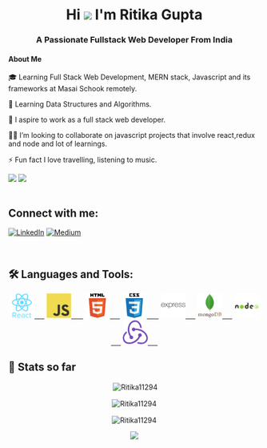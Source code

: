 <h1 align="center">Hi <img src="https://media.giphy.com/media/hvRJCLFzcasrR4ia7z/giphy.gif" width="25px"> I'm Ritika Gupta</h1>
<h3 align="center">A Passionate Fullstack Web Developer From India</h3>

<h4>About Me</h4>
🎓   Learning Full Stack Web Development, MERN stack, Javascript and its frameworks
      at Masai Schook remotely.
      
🌱   Learning Data Structures and Algorithms.

💼   I aspire to work as a full stack web developer.

👯‍♂️   I’m looking to collaborate on javascript projects that involve react,redux and   node and lot of learnings.

⚡ Fun fact I love travelling, listening to music.
</br>


![](https://komarev.com/ghpvc/?username=your-github-Ritika11294&style=flat-square&label=Profile+Views)
<img src="https://badges.pufler.dev/Commits/yearly/Ritika11294" />
</br>
</br>

## Connect with me:
<p> <a href="https://linkedin.com/in/ritika-gupta01/
" target="_blank"><img alt="LinkedIn" src="https://img.shields.io/badge/linkedin-%230077B5.svg?&style=for-the-badge&logo=linkedin&logoColor=white" /></a> <a \ 
<a href="mailto:ritikagupta11294@gmail.com" target="_blank"><img alt="Medium" src="https://img.shields.io/badge/Gmail-D14836?style=for-the-badge&logo=gmail&logoColor=white" /></a>
</p>
<br/>

<h2 align="left">🛠 Languages and Tools:</h2>
<p align="center">
   <a href="https://reactjs.org/" target="_blank"> <img src="https://raw.githubusercontent.com/devicons/devicon/master/icons/react/react-original-wordmark.svg" alt="react" width="50" height="50"/>&nbsp;&nbsp;&nbsp;&nbsp;&nbsp;</a>
    <a href="https://developer.mozilla.org/en-US/docs/Web/JavaScript" target="_blank"> <img src="https://raw.githubusercontent.com/devicons/devicon/master/icons/javascript/javascript-original.svg" alt="javascript" width="50" height="50"/> &nbsp;&nbsp;&nbsp;&nbsp;&nbsp;</a> 
   <a href="https://www.w3.org/html/" target="_blank"> <img src="https://raw.githubusercontent.com/devicons/devicon/master/icons/html5/html5-original-wordmark.svg" alt="html5" width="50" height="50"/>&nbsp;&nbsp;&nbsp;&nbsp;&nbsp;</a>
  <a href="https://www.w3schools.com/css/" target="_blank"> <img src="https://raw.githubusercontent.com/devicons/devicon/master/icons/css3/css3-original-wordmark.svg" alt="css3" width="50" height="50"/> &nbsp;&nbsp;&nbsp;&nbsp;&nbsp;</a> 
  <a href="https://expressjs.com" target="_blank"> <img src="https://raw.githubusercontent.com/devicons/devicon/master/icons/express/express-original-wordmark.svg" alt="express" width="50" height="50"/>&nbsp;&nbsp;&nbsp;&nbsp;&nbsp;</a> 
  <a href="https://www.mongodb.com/" target="_blank"> <img src="https://raw.githubusercontent.com/devicons/devicon/master/icons/mongodb/mongodb-original-wordmark.svg" alt="mongodb" width="50" height="50"/>&nbsp;&nbsp;&nbsp;&nbsp;&nbsp;</a> 
  <a href="https://nodejs.org" target="_blank"> <img src="https://raw.githubusercontent.com/devicons/devicon/master/icons/nodejs/nodejs-original-wordmark.svg" alt="nodejs" width="50" height="50"/>&nbsp;&nbsp;&nbsp;&nbsp;&nbsp;</a> 
  <a href="https://redux.js.org" target="_blank"> <img src="https://raw.githubusercontent.com/devicons/devicon/master/icons/redux/redux-original.svg" alt="redux" width="50" height="50"/>&nbsp;&nbsp;&nbsp;&nbsp;&nbsp;</a> </p>
<h2 align="left">👷 Stats so far</h2>
<p align="center">&nbsp;<img align="center" src="https://github-readme-stats.vercel.app/api?username=Ritika11294&show_icons=true&locale=en" alt="Ritika11294" /></p>
<p align="center"><img align="center" src="https://github-readme-streak-stats.herokuapp.com/?user=Ritika11294&" alt="Ritika11294" /></p>
<p align="center"><img align="center" src="https://github-readme-stats.vercel.app/api/top-langs?username=Ritika11294&show_icons=true&locale=en&layout=compact" alt="Ritika11294" /></p>
<p align="center">
  <img  src="https://raw.githubusercontent.com/Trilokia/Trilokia/379277808c61ef204768a61bbc5d25bc7798ccf1/bottom_header.svg">
  </p>
<br/>
 
<!--    <img src="https://img.shields.io/badge/TypeScript-007ACC?style=for-the-badge&logo=typescript&logoColor=white" />&nbsp;&nbsp; -->
 
      
        




